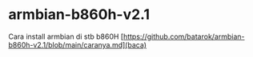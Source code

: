 # armbian-b860h-v2.1
Cara install armbian di stb b860H
[https://github.com/batarok/armbian-b860h-v2.1/blob/main/caranya.md](baca)
